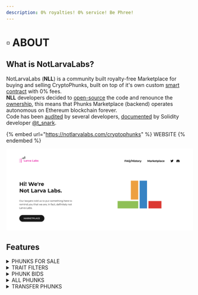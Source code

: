 ```yaml
---
description: 0% royalties! 0% service! Be Phree!
---
```


# ▫ ABOUT

## What is NotLarvaLabs?

NotLarvaLabs (**NLL**) is a community built royalty-free Marketplace for buying and selling CryptoPhunks, built on top of it's own custom [smart contract](https://etherscan.io/address/0xd6c037bE7FA60587e174db7A6710f7635d2971e7#code) with 0% fees.\
**NLL** developers decided to [open-source](https://github.com/Crypto-Phunks/CryptoPhunksMarket) the code and renounce the [ownership](https://twitter.com/NotLarvaLabs/status/1503576060448985089?s=20\&t=Tbap3ogy88gjcQXn\_DGRYQ), this means that Phunks Marketplace (backend) operates autonomous on Ethereum blockchain forever.\
Code has been [audited](https://github.com/Crypto-Phunks/CryptoPhunksMarket/blob/main/zMarketplaceAudit.pdf) by several developers, [documented](https://github.com/Crypto-Phunks/CryptoPhunksMarket/blob/main/zMarketplaceAudit.pdf) by Solidity developer [@t\_snark](https://twitter.com/t\_snark).

{% embed url="https://notlarvalabs.com/cryptophunks" %}
WEBSITE
{% endembed %}

![FAQ](<../../.gitbook/assets/Bildschirmfoto 2022-03-10 um 16.58.33.png>)

## Features

<details>

<summary>PHUNKS FOR SALE</summary>

All Phunks offered for Sale are sorted by price (Low to High) by default.

![](<../../.gitbook/assets/Bildschirmfoto 2022-03-10 um 16.39.06.png>)

</details>

<details>

<summary>TRAIT FILTERS</summary>

All phunks for sale can be filtered out by traits and properties using filters.

![](<../../.gitbook/assets/Bildschirmfoto 2022-03-10 um 16.40.16.png>)

</details>

<details>

<summary>PHUNK BIDS</summary>

Bid on any of 10'000 Phunks available, even those not offered for sale.

![](<../../.gitbook/assets/Bildschirmfoto 2022-03-10 um 16.40.42.png>)

</details>

<details>

<summary>ALL PHUNKS</summary>

Search for any phunk in whole collection, use filters to narrow down your favourite traits.

![](<../../.gitbook/assets/Bildschirmfoto 2022-03-10 um 16.41.05.png>)

</details>

<details>

<summary>TRANSFER PHUNKS</summary>

Transfer Phunks using "[Transfer](tutorials.md#tutorials)" button.

![](<../../.gitbook/assets/Screen Shot 2022-03-16 at 14.12.52.png>)

</details>
